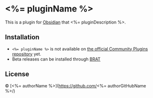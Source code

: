 # <%= pluginName %>

This is a plugin for [Obsidian](https://obsidian.md/) that <%= pluginDescription %>.

## Installation

- `<%= pluginName %>` is not available on [the official Community Plugins repository](https://obsidian.md/plugins) yet.
- Beta releases can be installed through [BRAT](https://github.com/TfTHacker/obsidian42-brat)

## License

 © [<%= authorName %>](https://github.com/<%= authorGitHubName %>/)
